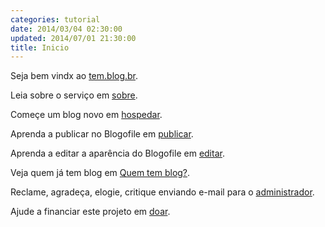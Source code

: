 ```yaml
---
categories: tutorial
date: 2014/03/04 02:30:00
updated: 2014/07/01 21:30:00
title: Inicio
---
```

Seja bem vindx ao [tem.blog.br](http://tem.blog.br).

Leia sobre o servi&ccedil;o em [sobre](../sobre).

Come&ccedil;e um blog novo em [hospedar](../hospedar).

Aprenda a publicar no Blogofile em [publicar](../publicar).

Aprenda a editar a apar&ecirc;ncia do Blogofile em [editar](../editar).

Veja quem j&aacute; tem blog em [Quem tem blog&quest;](http://quem.tem.blog.br).

Reclame, agrade&ccedil;a, elogie, critique enviando e-mail para o [administrador](../contato).

Ajude a financiar este projeto em [doar](../doar).
